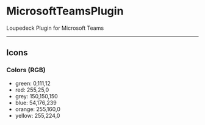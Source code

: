 # MicrosoftTeamsPlugin
Loupedeck Plugin for Microsoft Teams

- - -
## Icons
### Colors (RGB)
<ul>
<li>green: 0,111,12</li>
<li>red: 255,25,0</li>
<li>grey: 150,150,150</li>
<li>blue: 54,176,239</li>
<li>orange: 255,160,0</li>
<li>yellow: 255,224,0</li>
</ul>
